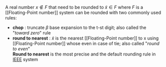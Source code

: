 A real number $x \notin F$ that need to be rounded to $\tilde{x} \in F$ where $F$ is a [[Floating-Point number]]  system can be rounded with two commonly used rules: 
 - __chop__ : truncate $\beta$ base expansion to the t-st digit; also called the "*toward zero*" rule 
 - __round to nearest__ : $\tilde{x}$ is the nearest [[Floating-Point number]] to x using [[Floating-Point number]] whose even in case of tie; also called "*round to even*"  
 **Round to nearest** is the most precise  and the default rounding rule in [IEEE](https://www.ieee.org/) system